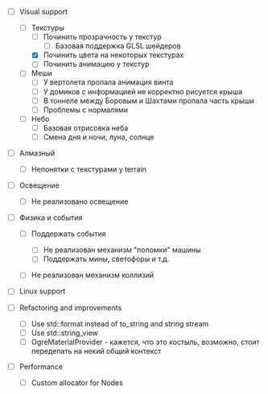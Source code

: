 - [ ] Visual support
  - [ ] Текстуры
    - [ ] Починить прозрачность у текстур
      - [ ] Базовая поддержка GLSL шейдеров
    - [x] Починить цвета на некоторых текстурах
    - [ ] Починить анимацию у текстур
    
  - [ ] Меши
    - [ ] У вертолета пропала анимация винта
    - [ ] У домиков с информацией не корректно рисуется крыша
    - [ ] В тоннеле между Боровым и Шахтами пропала часть крыши
    - [ ] Проблемы с нормалями
    
  - [ ] Небо
    - [ ] Базовая отрисовка неба
    - [ ] Смена дня и ночи, луна, солнце

- [ ] Алмазный
  - [ ] Непонятки с текстурами у terrain

- [ ] Освещение
  - [ ] Не реализовано освещение

- [ ] Физика и события
  - [ ] Поддержать события
    - [ ] Не реализован механизм "поломки" машины
    - [ ] Поддержать мины, светофоры и т.д.
  - [ ] Не реализован механизм коллизий
  

- [ ] Linux support

- [ ] Refactoring and improvements
  - [ ] Use std::format instead of to_string and string stream
  - [ ] Use std::string_view
  - [ ] OgreMaterialProvider - кажется, что это костыль, возможно, стоит переделать на некий общий контекст

- [ ] Performance
  - [ ] Custom allocator for Nodes
